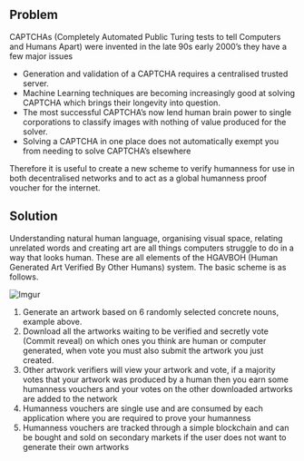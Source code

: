 ## Problem

CAPTCHAs (Completely Automated Public Turing tests to tell Computers and Humans Apart) were invented in the late 90s early 2000’s they have a few major issues 

- Generation and validation of a CAPTCHA requires a centralised trusted server.
- Machine Learning techniques are becoming increasingly good at solving CAPTCHA which brings their longevity into question.
- The most successful CAPTCHA’s now lend human brain power to single corporations to classify images with nothing of value produced for the solver.
- Solving a CAPTCHA in one place does not automatically exempt you from needing to solve CAPTCHA’s elsewhere

Therefore it is useful to create a new scheme to verify humanness for use in both decentralised networks and to act as a global humanness proof voucher for the internet. 

## Solution

Understanding natural human language, organising visual space, relating unrelated words and creating art are all things computers struggle to do in a way that looks human. These are all elements of the HGAVBOH (Human Generated Art Verified By Other Humans) system. The basic scheme is as follows. 

![Imgur](https://i.imgur.com/hGwP7Cv.png)

1. Generate an artwork based on 6 randomly selected concrete nouns, example above.
2. Download all the artworks waiting to be verified and secretly vote (Commit reveal) on which ones you think are human or computer generated, when vote you must also submit the artwork you just created.
3. Other artwork verifiers will view your artwork and vote, if a majority votes that your artwork was produced by a human then you earn some humanness vouchers and your votes on the other downloaded artworks are added to the network
4. Humanness vouchers are single use and are consumed by each application where you are required to prove your humanness
5. Humanness vouchers are tracked through a simple blockchain and can be bought and sold on secondary markets if the user does not want to generate their own artworks
